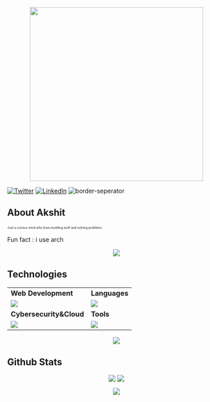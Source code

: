 <div style="text-align: center;"> 
  <img width="400" src="https://readme-typing-svg.herokuapp.com?font=JetBrains+Mono&weight=600&size=30&duration=3000&color=00EDF7FF&width=535&lines=Hi%2C+I'm+Akshit%F0%9F%91%8B;Let's+Connect!"/>
</div>

[![Twitter](https://skillicons.dev/icons?i=twitter)](https://x.com/AkshitVig4)
[![LinkedIn](https://skillicons.dev/icons?i=linkedin)](https://www.linkedin.com/in/akshit-vig-a56377303?utm_source=share&utm_campaign=share_via&utm_content=profile&utm_medium=android_app&original_referer=)
![border-seperator](assets/borderseparator.gif) 

## About Akshit
<p style="font-size:7px;">
Just a curious mind who loves building stuff and solving problems
</p>
<p>Fun fact : i use arch </p>
<p align="center"><img src= 'https://capsule-render.vercel.app/api?type=rect&color=gradient&height=2.5'/></p>

## Technologies
 
<table>
<tr>
	<td><strong>Web Development</strong></td>
	<td><strong>Languages</strong></td>
</tr>
<tr>
		<td><img src = "https://skillicons.dev/icons?i=html,css,js,react,tailwind,nodejs,express,bootstrap,mongodb,typescript,flask"></td>
		<td><img src = "https://skillicons.dev/icons?i=java,python,c,cpp&theme=dark"></td>
</tr>
<tr>
	<td><strong>Cybersecurity&Cloud</strong></td>
	<td><strong>Tools</strong></td>
</tr>
<tr>
	<td><img src = "https://skillicons.dev/icons?i=linux,docker&theme=dark"></td>
	<td><img src = "https://skillicons.dev/icons?i=git,vscode,github,vim,postman,githubactions&theme=dark"></td>
</tr>
</table>

<p align="center"><img src= 'https://capsule-render.vercel.app/api?type=rect&color=gradient&height=2.5'/></p>


## Github Stats
<p style="display:flex; align=center; justify-content:center; ">
<img src="https://github-readme-stats.vercel.app/api?username=akshitvigg&theme=midnight-purple" style="margin-right:4px;">
<img src="https://streak-stats.demolab.com/?user=akshitvigg&theme=holi-theme">
</p>


<p align="center"><img src= 'https://capsule-render.vercel.app/api?type=rect&color=gradient&height=2.5'/></p
														 

